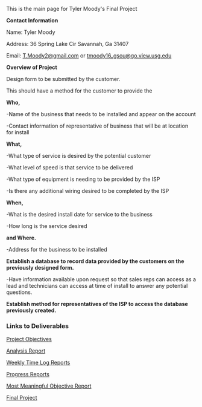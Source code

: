 This is the main page for Tyler Moody's Final Project

**Contact Information**

Name: Tyler Moody

Address: 36 Spring Lake Cir Savannah, Ga 31407

Email: T.Moody2@gmail.com or tmoody16_gsou@go.view.usg.edu

**Overview of Project**

Design form to be submitted by the customer. 

This should have a method for the customer to provide the 

**Who,**

-Name of the business that needs to be installed and appear on the account

-Contact information of representative of business that will be at location for install

**What,**

-What type of service is desired by the potential customer

-What level of speed is that service to be delivered

-What type of equipment is needing to be provided by the ISP

-Is there any additional wiring desired to be completed by the ISP

**When,**

-What is the desired install date for service to the business

-How long is the service desired

**and Where.**

-Address for the business to be installed

**Establish a database to record data provided by the customers on the previously designed form.**

-Have information available upon request so that sales reps can access as a lead and technicians can access at time of install to answer any potential questions. 

**Establish method for representatives of the ISP to access the database previously created.**


### Links to Deliverables

[Project Objectives](https://github.com/Tmoody02/Final-Project/blob/master/Project%20Objectives.md)

[Analysis Report](https://tmoody02.github.io/Final-Project/Contact%20Info)

[Weekly Time Log Reports](https://tmoody02.github.io/Final-Project/Contact%20Info)

[Progress Reports](https://tmoody02.github.io/Final-Project/Contact%20Info)

[Most Meaningful Objective Report](https://tmoody02.github.io/Final-Project/Contact%20Info)

[Final Project](https://tmoody02.github.io/Final-Project/Contact%20Info)


